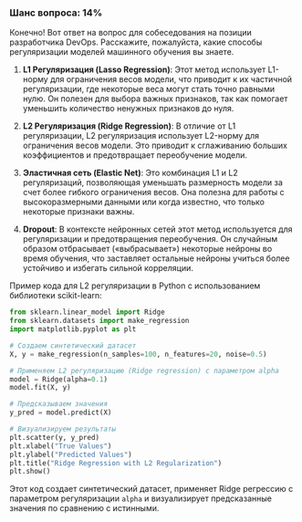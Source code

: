 ### Шанс вопроса: 14%

Конечно! Вот ответ на вопрос для собеседования на позиции разработчика DevOps. Расскажите, пожалуйста, какие способы регуляризации моделей машинного обучения вы знаете.

1. **L1 Регуляризация (Lasso Regression)**: Этот метод использует L1-норму для ограничения весов модели, что приводит к их частичной регуляризации, где некоторые веса могут стать точно равными нулю. Он полезен для выбора важных признаков, так как помогает уменьшить количество ненужных признаков до нуля.

2. **L2 Регуляризация (Ridge Regression)**: В отличие от L1 регуляризации, L2 регуляризация использует L2-норму для ограничения весов модели. Это приводит к сглаживанию больших коэффициентов и предотвращает переобучение модели.

3. **Эластичная сеть (Elastic Net)**: Это комбинация L1 и L2 регуляризаций, позволяющая уменьшать размерность модели за счет более гибкого ограничения весов. Она полезна для работы с высокоразмерными данными или когда известно, что только некоторые признаки важны.

4. **Dropout**: В контексте нейронных сетей этот метод используется для регуляризации и предотвращения переобучения. Он случайным образом отбрасывает («выбрасывает») некоторые нейроны во время обучения, что заставляет остальные нейроны учиться более устойчиво и избегать сильной корреляции.

Пример кода для L2 регуляризации в Python с использованием библиотеки scikit-learn:

```python
from sklearn.linear_model import Ridge
from sklearn.datasets import make_regression
import matplotlib.pyplot as plt

# Создаем синтетический датасет
X, y = make_regression(n_samples=100, n_features=20, noise=0.5)

# Применяем L2 регуляризацию (Ridge regression) с параметром alpha
model = Ridge(alpha=0.1)
model.fit(X, y)

# Предсказываем значения
y_pred = model.predict(X)

# Визуализируем результаты
plt.scatter(y, y_pred)
plt.xlabel("True Values")
plt.ylabel("Predicted Values")
plt.title("Ridge Regression with L2 Regularization")
plt.show()
```

Этот код создает синтетический датасет, применяет Ridge регрессию с параметром регуляризации `alpha` и визуализирует предсказанные значения по сравнению с истинными.